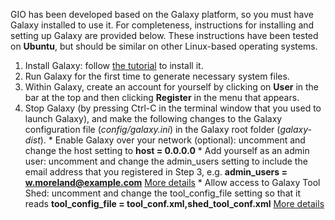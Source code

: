 GIO has been developed based on the Galaxy platform, so you must have Galaxy installed to use it. For completeness, instructions for installing and setting up Galaxy are provided below. These instructions have been tested on **Ubuntu**, but should be similar on other Linux-based operating systems.

  1. Install Galaxy: follow [the tutorial](http://wiki.galaxyproject.org/Admin/Get%20Galaxy) to install it.
  1. Run Galaxy for the first time to generate necessary system files.
  1. Within Galaxy, create an account for yourself by clicking on **User** in the bar at the top and then clicking **Register** in the menu that appears.
  1. Stop Galaxy (by pressing Ctrl-C in the terminal window that you used to launch Galaxy), and make the following changes to the Galaxy configuration file (_config/galaxy.ini_) in the Galaxy root folder (_galaxy-dist_).
    * Enable Galaxy over your network (optional): uncomment and change the host setting to **host = 0.0.0.0**
    * Add yourself as an admin user: uncomment and change the admin\_users setting to include the email address that you registered in Step 3, e.g. **admin\_users = w.moreland@example.com** [More details](http://wiki.galaxyproject.org/Admin/Interface)
    * Allow access to Galaxy Tool Shed: uncomment and change the tool\_config\_file setting so that it reads **tool\_config\_file = tool\_conf.xml,shed\_tool\_conf.xml** [More details](http://wiki.galaxyproject.org/InstallingRepositoriesToGalaxy#Installing_Galaxy_tool_shed_repository_tools_into_a_local_Galaxy_instance)